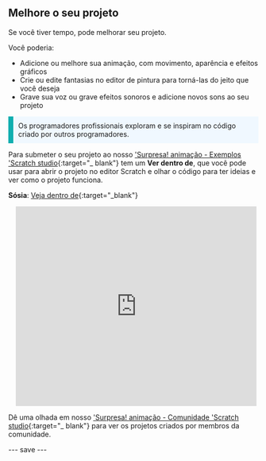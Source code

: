 ## Melhore o seu projeto

Se você tiver tempo, pode melhorar seu projeto.

Você poderia:
+ Adicione ou melhore sua animação, com movimento, aparência e efeitos gráficos
+ Crie ou edite fantasias no editor de pintura para torná-las do jeito que você deseja
+ Grave sua voz ou grave efeitos sonoros e adicione novos sons ao seu projeto

<p style="border-left: solid; border-width:10px; border-color: #0faeb0; background-color: aliceblue; padding: 10px;">
Os programadores profissionais exploram e se inspiram no código criado por outros programadores. 
</p>

Para submeter o seu projeto ao nosso ['Surpresa! animação - Exemplos 'Scratch studio](https://scratch.mit.edu/studios/29075822){:target="_ blank"} tem um **Ver dentro de**, que você pode usar para abrir o projeto no editor Scratch e olhar o código para ter ideias e ver como o projeto funciona.

**Sósia**: [Veja dentro de](https://scratch.mit.edu/projects/500767602/editor){:target="_blank"}
<div class="scratch-preview" style="margin-left: 15px;">
  <iframe allowtransparency="true" width="485" height="402" src="https://scratch.mit.edu/projects/embed/500767602/?autostart=false" frameborder="0"></iframe>
</div>

Dê uma olhada em nosso ['Surpresa! animação - Comunidade 'Scratch studio](https://scratch.mit.edu/studios/29079784){:target="_ blank"} para ver os projetos criados por membros da comunidade.

--- save ---
